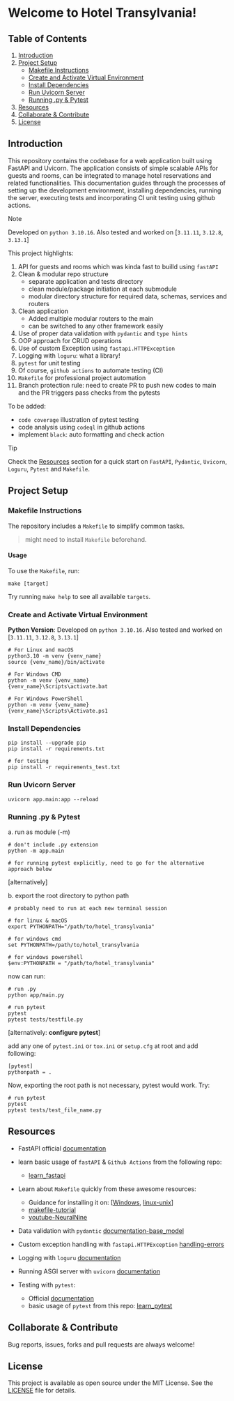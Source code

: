 # Welcome to Hotel Transylvania!

## Table of Contents

1. [Introduction](#introduction)
2. [Project Setup](#project-setup)
   - [Makefile Instructions](#makefile-instructions)
   - [Create and Activate Virtual Environment](#create-and-activate-virtual-environment)
   - [Install Dependencies](#install-dependencies)
   - [Run Uvicorn Server](#run-uvicorn-server)
   - [Running .py & Pytest](#running-py--pytest)
3. [Resources](#resources)
4. [Collaborate & Contribute](#collaborate--contribute)
5. [License](#license)

## Introduction

This repository contains the codebase for a web application built using FastAPI and Uvicorn. The application consists of simple scalable APIs for guests and rooms, can be integrated to manage hotel reservations and related functionalities. This documentation guides through the processes of setting up the development environment, installing dependencies, running the server, executing tests and incorporating CI unit testing using github actions.

> [!NOTE]
> Developed on `python 3.10.16`. Also tested and worked on [`3.11.11`, `3.12.8`, `3.13.1`]

This project highlights:

1. API for guests and rooms which was kinda fast to builld using `fastAPI`
2. Clean & modular repo structure
   - separate application and tests directory
   - clean module/package initiation at each submodule
   - modular directory structure for required data, schemas, services and routers
3. Clean application
   - Added multiple modular routers to the main
   - can be switched to any other framework easily
4. Use of proper data validation with `pydantic` and `type hints`
5. OOP approach for CRUD operations
6. Use of custom Exception using `fastapi.HTTPException`
7. Logging with `loguru`: what a library!
8. `pytest` for unit testing
9. Of course, `github actions` to automate testing (CI)
10. `Makefile` for professional project automation
11. Branch protection rule: need to create PR to push new codes to main and the PR triggers pass checks from the pytests

To be added:

- `code coverage` illustration of pytest testing
- code analysis using `codeql` in github actions
- implement `black`: auto formatting and check action

> [!TIP]
> Check the [Resources](#resources) section for a quick start on `FastAPI`, `Pydantic`, `Uvicorn`, `Loguru`, `Pytest` and `Makefile`.

## Project Setup

### Makefile Instructions

The repository includes a `Makefile` to simplify common tasks.

> might need to install `Makefile` beforehand.

#### Usage

To use the `Makefile`, run:

```
make [target]
```

Try running `make help` to see all available `targets`.

### Create and Activate Virtual Environment

**Python Version**: Developed on `python 3.10.16`. Also tested and worked on [`3.11.11`, `3.12.8`, `3.13.1`]

```
# For Linux and macOS
python3.10 -m venv {venv_name}
source {venv_name}/bin/activate

# For Windows CMD
python -m venv {venv_name}
{venv_name}\Scripts\activate.bat

# For Windows PowerShell
python -m venv {venv_name}
{venv_name}\Scripts\Activate.ps1
```

### Install Dependencies

```
pip install --upgrade pip
pip install -r requirements.txt

# for testing
pip install -r requirements_test.txt
```

### Run Uvicorn Server

```
uvicorn app.main:app --reload
```

### Running .py & Pytest

a. run as module (-m)

```
# don't include .py extension
python -m app.main

# for running pytest explicitly, need to go for the alternative approach below
```

[alternatively]

b. export the root directory to python path

```
# probably need to run at each new terminal session

# for linux & macOS
export PYTHONPATH="/path/to/hotel_transylvania"

# for windows cmd
set PYTHONPATH=/path/to/hotel_transylvania

# for windows powershell
$env:PYTHONPATH = "/path/to/hotel_transylvania"
```

now can run:

```
# run .py
python app/main.py

# run pytest
pytest
pytest tests/testfile.py
```

[alternatively: **configure pytest**]

add any one of `pytest.ini` or `tox.ini` or `setup.cfg` at root and add following:

```
[pytest]
pythonpath = .
```

Now, exporting the root path is not necessary, pytest would work. Try:

```
# run pytest
pytest
pytest tests/test_file_name.py
```

## Resources

- FastAPI official <a href="https://fastapi.tiangolo.com/learn/">documentation</a>

- learn basic usage of `fastAPI` & `Github Actions` from the following repo:

  - <a href="https://github.com/Ahnaf19/learn_fastapi">learn_fastapi</a>

- Learn about `Makefile` quickly from these awesome resources:

  - Guidance for installing it on: [<a href="https://stackoverflow.com/questions/32127524/how-to-install-and-use-make-in-windows">Windows</a>, <a href="https://askubuntu.com/questions/161104/how-do-i-install-make">linux-unix</a>]
  - <a href="https://makefiletutorial.com/">makefile-tutorial</a>
  - <a href="https://www.youtube.com/watch?v=Yt-UF7fNLJE">youtube-NeuralNine</a>

- Data validation with `pydantic` <a href="https://docs.pydantic.dev/latest/api/base_model/">documentation-base_model</a>

- Custom exception handling with `fastapi.HTTPException` <a href="https://fastapi.tiangolo.com/tutorial/handling-errors/">handling-errors</a>

- Logging with `loguru` <a href="https://loguru.readthedocs.io/en/stable/">documentation</a>

- Running ASGI server with `uvicorn` <a href="https://www.uvicorn.org/">documentation</a>

- Testing with `pytest`:
  - Official <a href="https://docs.pytest.org/en/7.1.x/">documentation</a>
  - basic usage of `pytest` from this repo: <a href="https://github.com/Ahnaf19/learn_pytest">learn_pytest</a>

## Collaborate & Contribute

Bug reports, issues, forks and pull requests are always welcome!

## License

This project is available as open source under the MIT License. See the [LICENSE](./LICENSE) file for details.
